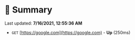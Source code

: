 # 📖 Summary
Last updated: **7/16/2021, 12:55:36 AM**

- `GET` [https://google.com](https://google.com) - **Up** (250ms)
